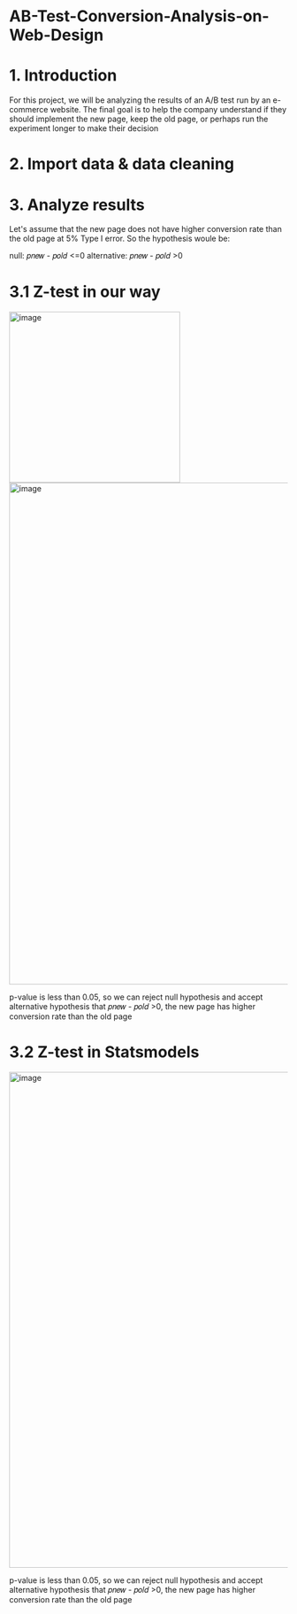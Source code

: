 # AB-Test-Conversion-Analysis-on-Web-Design
# 1. Introduction
For this project, we will be analyzing the results of an A/B test run by an e-commerce website. The final goal is to help the company understand if they should implement the new page, keep the old page, or perhaps run the experiment longer to make their decision

# 2. Import data & data cleaning

# 3. Analyze results
Let's assume that the new page does not have higher conversion rate than the old page at 5% Type I error. So the hypothesis woule be:

null: 𝑝𝑛𝑒𝑤 - 𝑝𝑜𝑙𝑑 <=0
alternative: 𝑝𝑛𝑒𝑤 - 𝑝𝑜𝑙𝑑 >0

# 3.1 Z-test in our way
<img width="309" alt="image" src="https://github.com/kyang18/AB-Test-Conversion-Analysis-on-Web-Design/assets/76982420/7101195a-137f-477e-9bb2-eb275941a9cb">
<img width="907" alt="image" src="https://github.com/kyang18/AB-Test-Conversion-Analysis-on-Web-Design/assets/76982420/b1765797-f1b9-403c-9d4a-ed2b59d28701">

p-value is less than 0.05, so we can reject null hypothesis and accept alternative hypothesis that 𝑝𝑛𝑒𝑤 - 𝑝𝑜𝑙𝑑 >0, the new page has higher conversion rate than the old page

# 3.2 Z-test in Statsmodels
<img width="896" alt="image" src="https://github.com/kyang18/AB-Test-Conversion-Analysis-on-Web-Design/assets/76982420/9511b929-b30f-4d01-ab2f-a3325b2e4b37">

p-value is less than 0.05, so we can reject null hypothesis and accept alternative hypothesis that 𝑝𝑛𝑒𝑤 - 𝑝𝑜𝑙𝑑 >0, the new page has higher conversion rate than the old page
